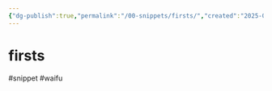 ```yaml
---
{"dg-publish":true,"permalink":"/00-snippets/firsts/","created":"2025-04-15T11:35:15.046-05:00","updated":"2025-04-15T11:38:01.701-05:00"}
---
```


# firsts
#snippet #waifu

